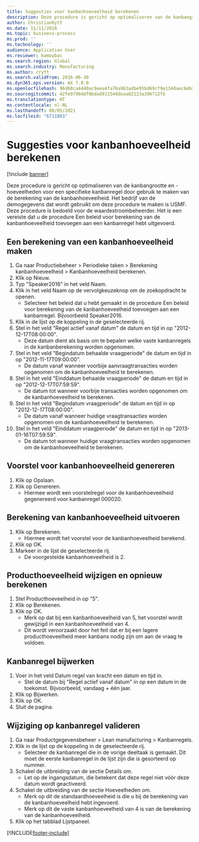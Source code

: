 ```yaml
---
title: Suggesties voor kanbanhoeveelheid berekenen
description: Deze procedure is gericht op optimaliseren van de kanbangrootte en -hoeveelheden voor een specifieke kanbanregel door gebruik te maken van de berekening van de kanbanhoeveelheid.
author: ChristianRytt
ms.date: 11/11/2016
ms.topic: business-process
ms.prod: ''
ms.technology: ''
audience: Application User
ms.reviewer: kamaybac
ms.search.region: Global
ms.search.industry: Manufacturing
ms.author: crytt
ms.search.validFrom: 2016-06-30
ms.dyn365.ops.version: AX 7.0.0
ms.openlocfilehash: 96d68ca4440ac9eea4fa76a963adbe95bd69cf9e134daec64b39954837207eca
ms.sourcegitcommit: 42fe9790ddf0bdad911544deaa82123a396712fb
ms.translationtype: HT
ms.contentlocale: nl-NL
ms.lasthandoff: 08/05/2021
ms.locfileid: "6711803"
---
```

# <a name="calculate-kanban-quantity-suggestions"></a>Suggesties voor kanbanhoeveelheid berekenen

[!include [banner](../../includes/banner.md)]

Deze procedure is gericht op optimaliseren van de kanbangrootte en -hoeveelheden voor een specifieke kanbanregel door gebruik te maken van de berekening van de kanbanhoeveelheid. Het bedrijf van de demogegevens dat wordt gebruikt om deze procedure te maken is USMF. Deze procedure is bedoeld voor de waardestroombeheerder. Het is een vereiste dat u de procedure Een beleid voor berekening van de kanbanhoeveelheid toevoegen aan een kanbanregel hebt uitgevoerd.


## <a name="create-a-kanban-quantity-calculation"></a>Een berekening van een kanbanhoeveelheid maken
1. Ga naar Productiebeheer > Periodieke taken > Berekening kanbanhoeveelheid > Kanbanhoeveelheid berekenen.
2. Klik op Nieuw.
3. Typ "Speaker2016" in het veld Naam.
4. Klik in het veld Naam op de vervolgkeuzeknop om de zoekopdracht te openen.
    * Selecteer het beleid dat u hebt gemaakt in de procedure Een beleid voor berekening van de kanbanhoeveelheid toevoegen aan een kanbanregel. Bijvoorbeeld Speaker2016.  
5. Klik in de lijst op de koppeling in de geselecteerde rij.
6. Stel in het veld "Regel actief vanaf datum" de datum en tijd in op "2012-12-17T08:00:00".
    * Deze datum dient als basis om te bepalen welke vaste kanbanregels in de kanbanberekening worden opgenomen.  
7. Stel in het veld "Begindatum behaalde vraagperiode" de datum en tijd in op "2012-11-17T09:00:00".
    * De datum vanaf wanneer voorbije aanvraagtransacties worden opgenomen om de kanbanhoeveelheid te berekenen.  
8. Stel in het veld "Einddatum behaalde vraagperiode" de datum en tijd in op "2012-12-17T07:59:59".
    * De datum tot wanneer voorbije transacties worden opgenomen om de kanbanhoeveelheid te berekenen.  
9. Stel in het veld "Begindatum vraagperiode" de datum en tijd in op "2012-12-17T08:00:00".
    * De datum vanaf wanneer huidige vraagtransacties worden opgenomen om de kanbanhoeveelheid te berekenen.  
10. Stel in het veld "Einddatum vraagperiode" de datum en tijd in op "2013-01-16T07:59:59".
    * De datum tot wanneer huidige vraagtransacties worden opgenomen om de kanbanhoeveelheid te berekenen.  

## <a name="generate-kanban-quantity-proposal"></a>Voorstel voor kanbanhoeveelheid genereren
1. Klik op Opslaan.
2. Klik op Genereren.
    * Hiermee wordt een voorstelregel voor de kanbanhoeveelheid gegenereerd voor kanbanregel 000020.  

## <a name="run-kanban-quantity-calculation"></a>Berekening van kanbanhoeveelheid uitvoeren
1. Klik op Berekenen.
    * Hiermee wordt het voorstel voor de kanbanhoeveelheid berekend.  
2. Klik op OK.
3. Markeer in de lijst de geselecteerde rij.
    * De voorgestelde kanbanhoeveelheid is 2.  

## <a name="change-product-quantity-and-calculate-again"></a>Producthoeveelheid wijzigen en opnieuw berekenen
1. Stel Producthoeveelheid in op "5".
2. Klik op Berekenen.
3. Klik op OK.
    * Merk op dat bij een kanbanhoeveelheid van 5, het voorstel wordt gewijzigd in een kanbanhoeveelheid van 4.  
    * Dit wordt veroorzaakt door het feit dat er bij een lagere producthoeveelheid meer kanbans nodig zijn om aan de vraag te voldoen.  

## <a name="update-kanban-rule"></a>Kanbanregel bijwerken
1. Voer in het veld Datum regel van kracht een datum en tijd in.
    * Stel de datum bij "Regel actief vanaf datum" in op een datum in de toekomst. Bijvoorbeeld, vandaag + één jaar.  
2. Klik op Bijwerken.
3. Klik op OK.
4. Sluit de pagina.

## <a name="validate-change-on-kanban-rule"></a>Wijziging op kanbanregel valideren
1. Ga naar Productgegevensbeheer > Lean manufacturing > Kanbanregels.
2. Klik in de lijst op de koppeling in de geselecteerde rij.
    * Selecteer de kanbanregel die in de vorige deeltaak is gemaakt. Dit moet de eerste kanbanregel in de lijst zijn die is gesorteerd op nummer.  
3. Schakel de uitbreiding van de sectie Details om.
    * Let op de ingangsdatum, die betekent dat deze regel niet vóór deze datum wordt geactiveerd.  
4. Schakel de uitbreiding van de sectie Hoeveelheden om.
    * Merk op dit de standaardhoeveelheid is die u bij de berekening van de kanbanhoeveelheid hebt ingevoerd.  
    * Merk op dit de vaste kanbanhoeveelheid van 4 is van de berekening van de kanbanhoeveelheid.  
5. Klik op het tabblad Lijstpaneel.



[!INCLUDE[footer-include](../../../includes/footer-banner.md)]